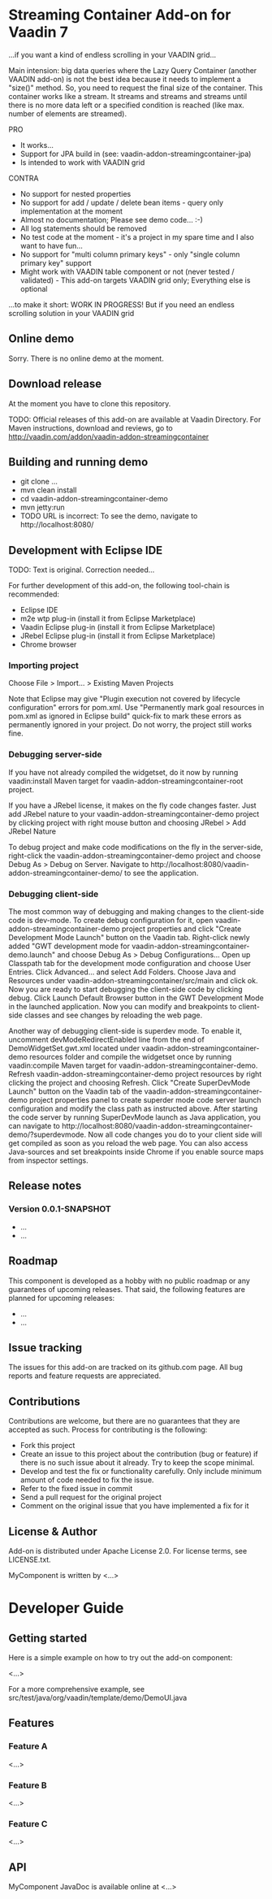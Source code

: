 # Streaming Container Add-on for Vaadin 7

...if you want a kind of endless scrolling in your VAADIN grid...

Main intension: big data queries where the Lazy Query Container (another VAADIN add-on) is not the best idea because it needs to implement a "size()" method. So, you need to request the final size of the container. This container works like a stream. It streams and streams and streams until there is no more data left or a specified condition is reached (like max. number of elements are streamed).

PRO
* It works...
* Support for JPA build in (see: vaadin-addon-streamingcontainer-jpa)
* Is intended to work with VAADIN grid

CONTRA
* No support for nested properties
* No support for add / update / delete bean items - query only implementation at the moment
* Almost no documentation; Please see demo code... :-)
* All log statements should be removed
* No test code at the moment - it's a project in my spare time and I also want to have fun...
* No support for "multi column primary keys" - only "single column primary key" support
* Might work with VAADIN table component or not (never tested / validated) - This add-on targets VAADIN grid only; Everything else is optional

...to make it short: WORK IN PROGRESS! But if you need an endless scrolling solution in your VAADIN grid

## Online demo

Sorry. There is no online demo at the moment.

## Download release

At the moment you have to clone this repository.

TODO: Official releases of this add-on are available at Vaadin Directory. For Maven instructions, download and reviews, go to http://vaadin.com/addon/vaadin-addon-streamingcontainer

## Building and running demo

* git clone ...
* mvn clean install
* cd vaadin-addon-streamingcontainer-demo
* mvn jetty:run
* TODO URL is incorrect: To see the demo, navigate to http://localhost:8080/

## Development with Eclipse IDE

TODO: Text is original. Correction needed...

For further development of this add-on, the following tool-chain is recommended:
- Eclipse IDE
- m2e wtp plug-in (install it from Eclipse Marketplace)
- Vaadin Eclipse plug-in (install it from Eclipse Marketplace)
- JRebel Eclipse plug-in (install it from Eclipse Marketplace)
- Chrome browser

### Importing project

Choose File > Import... > Existing Maven Projects

Note that Eclipse may give "Plugin execution not covered by lifecycle configuration" errors for pom.xml. Use "Permanently mark goal resources in pom.xml as ignored in Eclipse build" quick-fix to mark these errors as permanently ignored in your project. Do not worry, the project still works fine. 

### Debugging server-side

If you have not already compiled the widgetset, do it now by running vaadin:install Maven target for vaadin-addon-streamingcontainer-root project.

If you have a JRebel license, it makes on the fly code changes faster. Just add JRebel nature to your vaadin-addon-streamingcontainer-demo project by clicking project with right mouse button and choosing JRebel > Add JRebel Nature

To debug project and make code modifications on the fly in the server-side, right-click the vaadin-addon-streamingcontainer-demo project and choose Debug As > Debug on Server. Navigate to http://localhost:8080/vaadin-addon-streamingcontainer-demo/ to see the application.

### Debugging client-side

The most common way of debugging and making changes to the client-side code is dev-mode. To create debug configuration for it, open vaadin-addon-streamingcontainer-demo project properties and click "Create Development Mode Launch" button on the Vaadin tab. Right-click newly added "GWT development mode for vaadin-addon-streamingcontainer-demo.launch" and choose Debug As > Debug Configurations... Open up Classpath tab for the development mode configuration and choose User Entries. Click Advanced... and select Add Folders. Choose Java and Resources under vaadin-addon-streamingcontainer/src/main and click ok. Now you are ready to start debugging the client-side code by clicking debug. Click Launch Default Browser button in the GWT Development Mode in the launched application. Now you can modify and breakpoints to client-side classes and see changes by reloading the web page. 

Another way of debugging client-side is superdev mode. To enable it, uncomment devModeRedirectEnabled line from the end of DemoWidgetSet.gwt.xml located under vaadin-addon-streamingcontainer-demo resources folder and compile the widgetset once by running vaadin:compile Maven target for vaadin-addon-streamingcontainer-demo. Refresh vaadin-addon-streamingcontainer-demo project resources by right clicking the project and choosing Refresh. Click "Create SuperDevMode Launch" button on the Vaadin tab of the vaadin-addon-streamingcontainer-demo project properties panel to create superder mode code server launch configuration and modify the class path as instructed above. After starting the code server by running SuperDevMode launch as Java application, you can navigate to http://localhost:8080/vaadin-addon-streamingcontainer-demo/?superdevmode. Now all code changes you do to your client side will get compiled as soon as you reload the web page. You can also access Java-sources and set breakpoints inside Chrome if you enable source maps from inspector settings. 

 
## Release notes

### Version 0.0.1-SNAPSHOT
- ...
- ...

## Roadmap

This component is developed as a hobby with no public roadmap or any guarantees of upcoming releases. That said, the following features are planned for upcoming releases:
- ...
- ...

## Issue tracking

The issues for this add-on are tracked on its github.com page. All bug reports and feature requests are appreciated. 

## Contributions

Contributions are welcome, but there are no guarantees that they are accepted as such. Process for contributing is the following:
- Fork this project
- Create an issue to this project about the contribution (bug or feature) if there is no such issue about it already. Try to keep the scope minimal.
- Develop and test the fix or functionality carefully. Only include minimum amount of code needed to fix the issue.
- Refer to the fixed issue in commit
- Send a pull request for the original project
- Comment on the original issue that you have implemented a fix for it

## License & Author

Add-on is distributed under Apache License 2.0. For license terms, see LICENSE.txt.

MyComponent is written by <...>

# Developer Guide

## Getting started

Here is a simple example on how to try out the add-on component:

<...>

For a more comprehensive example, see src/test/java/org/vaadin/template/demo/DemoUI.java

## Features

### Feature A

<...>

### Feature B

<...>

### Feature C

<...>

## API

MyComponent JavaDoc is available online at <...>
